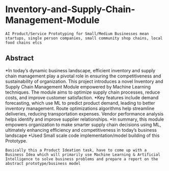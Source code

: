 # Inventory-and-Supply-Chain-Management-Module

`AI Product/Service Prototyping for Small/Medium Businesses mean startups, single person companies, small community shop chains, local food chains etcs`

## Abstract
*In today’s dynamic business landscape, efficient inventory and supply chain management
play a pivotal role in ensuring the competitiveness and sustainability of organization. This
project introduces a novel Inventory and Supply Chain Management Module empowered by
Machine Learning techniques. The module aims to optimize supply chain processes, reduce
costs, and improve customer satisfaction.
*Key features include demand forecasting, which use ML to predict product demand, leading
to better inventory management. Route optimizations algorithms help streamline deliveries,
reducing transportation expenses. Vendor performance analysis helps identify and improve
supplier relationships.
*In summary, this module empowers organization to make smarter supply chain decisions
using ML, ultimately enhancing efficiency and competitiveness in today’s business
landscape
*Used Small scale code implementation/model building of this Prototype.

`Basically this a Product Ideation task, have to come up with a Business Idea which will primarily use Machine Learning & Artificial Intelligence to solve business problems and prepare a report on the abstract prototype/business model`
